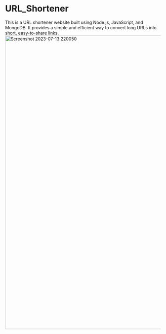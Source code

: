 # URL_Shortener
This is a URL shortener website built using Node.js, JavaScript, and MongoDB. It provides a simple and efficient way to convert long URLs into short, easy-to-share links.
<img width="948" alt="Screenshot 2023-07-13 220050" src="https://github.com/geek-prateek/URL_Shortener/assets/71647878/26dd3197-3b11-473e-9498-72e3f6831c78">
